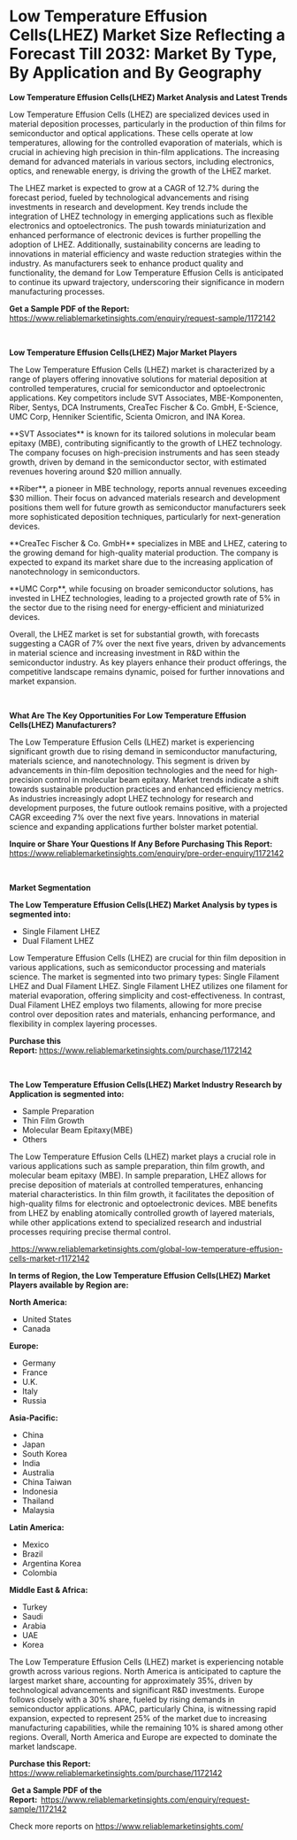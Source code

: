 <p><h1>Low Temperature Effusion Cells(LHEZ) Market Size Reflecting a Forecast Till 2032: Market By Type, By Application and By Geography</h1></p><p><strong>Low Temperature Effusion Cells(LHEZ) Market Analysis and Latest Trends</strong></p>
<p><p>Low Temperature Effusion Cells (LHEZ) are specialized devices used in material deposition processes, particularly in the production of thin films for semiconductor and optical applications. These cells operate at low temperatures, allowing for the controlled evaporation of materials, which is crucial in achieving high precision in thin-film applications. The increasing demand for advanced materials in various sectors, including electronics, optics, and renewable energy, is driving the growth of the LHEZ market.</p><p>The LHEZ market is expected to grow at a CAGR of 12.7% during the forecast period, fueled by technological advancements and rising investments in research and development. Key trends include the integration of LHEZ technology in emerging applications such as flexible electronics and optoelectronics. The push towards miniaturization and enhanced performance of electronic devices is further propelling the adoption of LHEZ. Additionally, sustainability concerns are leading to innovations in material efficiency and waste reduction strategies within the industry. As manufacturers seek to enhance product quality and functionality, the demand for Low Temperature Effusion Cells is anticipated to continue its upward trajectory, underscoring their significance in modern manufacturing processes.</p></p>
<p><strong>Get a Sample PDF of the Report:&nbsp;</strong> <a href="https://www.reliablemarketinsights.com/enquiry/request-sample/1172142?utm_campaign=2802&utm_medium=2&utm_source=Github&utm_content=ia&utm_term=11042025&utm_id=low-temperature-effusion-cellslhez">https://www.reliablemarketinsights.com/enquiry/request-sample/1172142</a></p>
<p>&nbsp;</p>
<p><strong>Low Temperature Effusion Cells(LHEZ) Major Market Players</strong></p>
<p><p>The Low Temperature Effusion Cells (LHEZ) market is characterized by a range of players offering innovative solutions for material deposition at controlled temperatures, crucial for semiconductor and optoelectronic applications. Key competitors include SVT Associates, MBE-Komponenten, Riber, Sentys, DCA Instruments, CreaTec Fischer & Co. GmbH, E-Science, UMC Corp, Henniker Scientific, Scienta Omicron, and INA Korea.</p><p>**SVT Associates** is known for its tailored solutions in molecular beam epitaxy (MBE), contributing significantly to the growth of LHEZ technology. The company focuses on high-precision instruments and has seen steady growth, driven by demand in the semiconductor sector, with estimated revenues hovering around $20 million annually.</p><p>**Riber**, a pioneer in MBE technology, reports annual revenues exceeding $30 million. Their focus on advanced materials research and development positions them well for future growth as semiconductor manufacturers seek more sophisticated deposition techniques, particularly for next-generation devices.</p><p>**CreaTec Fischer & Co. GmbH** specializes in MBE and LHEZ, catering to the growing demand for high-quality material production. The company is expected to expand its market share due to the increasing application of nanotechnology in semiconductors.</p><p>**UMC Corp**, while focusing on broader semiconductor solutions, has invested in LHEZ technologies, leading to a projected growth rate of 5% in the sector due to the rising need for energy-efficient and miniaturized devices.</p><p>Overall, the LHEZ market is set for substantial growth, with forecasts suggesting a CAGR of 7% over the next five years, driven by advancements in material science and increasing investment in R&D within the semiconductor industry. As key players enhance their product offerings, the competitive landscape remains dynamic, poised for further innovations and market expansion.</p></p>
<p>&nbsp;</p>
<p><strong>What Are The Key Opportunities For Low Temperature Effusion Cells(LHEZ) Manufacturers?</strong></p>
<p><p>The Low Temperature Effusion Cells (LHEZ) market is experiencing significant growth due to rising demand in semiconductor manufacturing, materials science, and nanotechnology. This segment is driven by advancements in thin-film deposition technologies and the need for high-precision control in molecular beam epitaxy. Market trends indicate a shift towards sustainable production practices and enhanced efficiency metrics. As industries increasingly adopt LHEZ technology for research and development purposes, the future outlook remains positive, with a projected CAGR exceeding 7% over the next five years. Innovations in material science and expanding applications further bolster market potential.</p></p>
<p><strong>Inquire or Share Your Questions If Any Before Purchasing This Report:</strong> <a href="https://www.reliablemarketinsights.com/enquiry/pre-order-enquiry/1172142?utm_campaign=2802&utm_medium=2&utm_source=Github&utm_content=ia&utm_term=11042025&utm_id=low-temperature-effusion-cellslhez">https://www.reliablemarketinsights.com/enquiry/pre-order-enquiry/1172142</a></p>
<p>&nbsp;</p>
<p><strong>Market Segmentation</strong></p>
<p><strong>The Low Temperature Effusion Cells(LHEZ) Market Analysis by types is segmented into:</strong></p>
<p><ul><li>Single Filament LHEZ</li><li>Dual Filament LHEZ</li></ul></p>
<p><p>Low Temperature Effusion Cells (LHEZ) are crucial for thin film deposition in various applications, such as semiconductor processing and materials science. The market is segmented into two primary types: Single Filament LHEZ and Dual Filament LHEZ. Single Filament LHEZ utilizes one filament for material evaporation, offering simplicity and cost-effectiveness. In contrast, Dual Filament LHEZ employs two filaments, allowing for more precise control over deposition rates and materials, enhancing performance, and flexibility in complex layering processes.</p></p>
<p><strong>Purchase this Report:&nbsp;</strong><a href="https://www.reliablemarketinsights.com/purchase/1172142?utm_campaign=2802&utm_medium=2&utm_source=Github&utm_content=ia&utm_term=11042025&utm_id=low-temperature-effusion-cellslhez">https://www.reliablemarketinsights.com/purchase/1172142</a></p>
<p>&nbsp;</p>
<p><strong>The Low Temperature Effusion Cells(LHEZ) Market Industry Research by Application is segmented into:</strong></p>
<p><ul><li>Sample Preparation</li><li>Thin Film Growth</li><li>Molecular Beam Epitaxy(MBE)</li><li>Others</li></ul></p>
<p><p>The Low Temperature Effusion Cells (LHEZ) market plays a crucial role in various applications such as sample preparation, thin film growth, and molecular beam epitaxy (MBE). In sample preparation, LHEZ allows for precise deposition of materials at controlled temperatures, enhancing material characteristics. In thin film growth, it facilitates the deposition of high-quality films for electronic and optoelectronic devices. MBE benefits from LHEZ by enabling atomically controlled growth of layered materials, while other applications extend to specialized research and industrial processes requiring precise thermal control.</p></p>
<p><a href="https://www.reliablemarketinsights.com/global-low-temperature-effusion-cells-market-r1172142?utm_campaign=2802&utm_medium=2&utm_source=Github&utm_content=ia&utm_term=11042025&utm_id=low-temperature-effusion-cellslhez">&nbsp;https://www.reliablemarketinsights.com/global-low-temperature-effusion-cells-market-r1172142</a></p>
<p><strong>In terms of Region, the Low Temperature Effusion Cells(LHEZ) Market Players available by Region are:</strong></p>
<p>
    <p> <strong> North America: </strong>
        <ul>
            <li>United States</li>
            <li>Canada</li>
        </ul>
        </p> 
    <p> <strong> Europe: </strong>
        <ul>
            <li>Germany</li>
            <li>France</li>
            <li>U.K.</li>
            <li>Italy</li>
            <li>Russia</li>
        </ul>
        </p> 
    <p> <strong> Asia-Pacific: </strong>
        <ul>
            <li>China</li>
            <li>Japan</li>
            <li>South Korea</li>
            <li>India</li>
            <li>Australia</li>
            <li>China Taiwan</li>
            <li>Indonesia</li>
            <li>Thailand</li>
            <li>Malaysia</li>
        </ul>
        </p> 
    <p> <strong> Latin America: </strong>
        <ul>
            <li>Mexico</li>
            <li>Brazil</li>
            <li>Argentina Korea</li>
            <li>Colombia</li>
        </ul>
        </p> 
    <p> <strong> Middle East & Africa: </strong>
        <ul>
            <li>Turkey</li>
            <li>Saudi</li>
            <li>Arabia</li>
            <li>UAE</li>
            <li>Korea</li>
        </ul>
    </p>
    </p>
<p><p>The Low Temperature Effusion Cells (LHEZ) market is experiencing notable growth across various regions. North America is anticipated to capture the largest market share, accounting for approximately 35%, driven by technological advancements and significant R&D investments. Europe follows closely with a 30% share, fueled by rising demands in semiconductor applications. APAC, particularly China, is witnessing rapid expansion, expected to represent 25% of the market due to increasing manufacturing capabilities, while the remaining 10% is shared among other regions. Overall, North America and Europe are expected to dominate the market landscape.</p></p>
<p><strong>Purchase this Report: </strong><a href="https://www.reliablemarketinsights.com/purchase/1172142?utm_campaign=2802&utm_medium=2&utm_source=Github&utm_content=ia&utm_term=11042025&utm_id=low-temperature-effusion-cellslhez">https://www.reliablemarketinsights.com/purchase/1172142</a></p>
<p>&nbsp;<strong>Get a Sample PDF of the Report:&nbsp;&nbsp;</strong><a href="https://www.reliablemarketinsights.com/enquiry/request-sample/1172142?utm_campaign=2802&utm_medium=2&utm_source=Github&utm_content=ia&utm_term=11042025&utm_id=low-temperature-effusion-cellslhez">https://www.reliablemarketinsights.com/enquiry/request-sample/1172142</a></p>
<p><strong></strong></p>
<p>Check more reports on <a href="https://www.reliablemarketinsights.com/?utm_campaign=2802&utm_medium=2&utm_source=Github&utm_content=ia&utm_term=11042025&utm_id=low-temperature-effusion-cellslhez">https://www.reliablemarketinsights.com/</a></p>